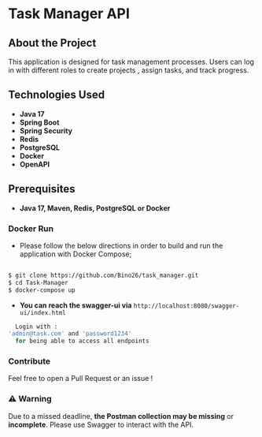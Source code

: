 # Task Manager API

## About the Project

This application is designed for  task management processes. Users can log in with different roles to create projects , assign tasks, and track progress. 

## Technologies Used

- **Java 17**
- **Spring Boot**
- **Spring Security**
- **Redis**
- **PostgreSQL**
- **Docker**
- **OpenAPI**

## Prerequisites

-  **Java 17, Maven, Redis, PostgreSQL or Docker**

### Docker Run

- Please follow the below directions in order to build and run the application with Docker Compose;

```sh

$ git clone https://github.com/Bino26/task_manager.git
$ cd Task-Manager
$ docker-compose up
``` 

- **You can reach the swagger-ui via**  `http://localhost:8080/swagger-ui/index.html`
```sh
  Login with :
'admin@task.com' and 'password1234' 
  for being able to access all endpoints
```

### Contribute
Feel free to open a Pull Request or an issue !

### ⚠️ Warning
Due to a missed deadline, **the Postman collection may be missing** or **incomplete**.
Please use Swagger  to interact with the API.